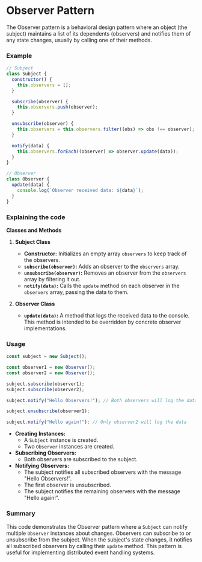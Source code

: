 # Observer Pattern

The Observer pattern is a behavioral design pattern where an object (the subject) maintains a list of its dependents (observers) and notifies them of any state changes, usually by calling one of their methods.

### Example

```js
// Subject
class Subject {
  constructor() {
    this.observers = [];
  }

  subscribe(observer) {
    this.observers.push(observer);
  }

  unsubscribe(observer) {
    this.observers = this.observers.filter((obs) => obs !== observer);
  }

  notify(data) {
    this.observers.forEach((observer) => observer.update(data));
  }
}

// Observer
class Observer {
  update(data) {
    console.log(`Observer received data: ${data}`);
  }
}
```

### Explaining the code

**Classes and Methods**

1. **Subject Class**

   - **Constructor:** Initializes an empty array `observers` to keep track of the observers.
   - **`subscribe(observer)`:** Adds an observer to the `observers` array.
   - **`unsubscribe(observer)`:** Removes an observer from the `observers` array by filtering it out.
   - **`notify(data)`:** Calls the `update` method on each observer in the `observers` array, passing the data to them.

2. **Observer Class**

   - **`update(data)`:** A method that logs the received data to the console. This method is intended to be overridden by concrete observer implementations.

### Usage

```js
const subject = new Subject();

const observer1 = new Observer();
const observer2 = new Observer();

subject.subscribe(observer1);
subject.subscribe(observer2);

subject.notify("Hello Observers!"); // Both observers will log the data

subject.unsubscribe(observer1);

subject.notify("Hello again!"); // Only observer2 will log the data
```

- **Creating Instances:**
  - A `Subject` instance is created.
  - Two `Observer` instances are created.
- **Subscribing Observers:**
  - Both observers are subscribed to the subject.
- **Notifying Observers:**
  - The subject notifies all subscribed observers with the message "Hello Observers!".
  - The first observer is unsubscribed.
  - The subject notifies the remaining observers with the message "Hello again!".

### Summary

This code demonstrates the Observer pattern where a `Subject` can notify multiple `Observer` instances about changes. Observers can subscribe to or unsubscribe from the subject. When the subject's state changes, it notifies all subscribed observers by calling their `update` method. This pattern is useful for implementing distributed event handling systems.
